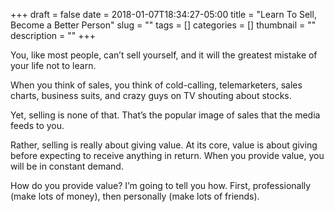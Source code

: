 +++ 
draft = false
date = 2018-01-07T18:34:27-05:00
title = "Learn To Sell, Become a Better Person"
slug = "" 
tags = []
categories = []
thumbnail = "<no value>"
description = ""
+++

You, like most people, can’t sell yourself, and it will the greatest mistake of your life not to learn.

When you think of sales, you think of cold-calling, telemarketers, sales charts, business suits, and crazy guys on TV shouting about stocks.

Yet, selling is none of that.  That’s the popular image of sales that the media feeds to you.

Rather, selling is really about giving value.  At its core, value is about giving before expecting to receive anything in return.  When you provide value, you will be in constant demand.

How do you provide value?  I’m going to tell you how.  First, professionally (make lots of money), then personally (make lots of friends).


